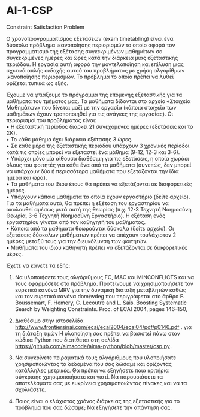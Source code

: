 # AI-1-CSP
Constraint Satisfaction Problem

Ο χρονοπρογραμματισμός εξετάσεων (exam timetabling) είναι ένα δύσκολο πρόβλημα 
ικανοποίησης περιορισμών το οποίο αφορά τον προγραμματισμό της εξέτασης 
συγκεκριμένων μαθημάτων σε συγκεκριμένες ημέρες και ώρες κατά την διάρκεια μιας 
εξεταστικής περιόδου. Η εργασία αυτή αφορά την μοντελοποίηση και επίλυση μιας
σχετικά απλής εκδοχής αυτού του προβλήματος με χρήση αλγορίθμων ικανοποίησης 
περιορισμών. Το πρόβλημα το οποίο πρέπει να λυθεί ορίζεται τυπικά ως εξής.

Έχουμε να φτιάξουμε το πρόγραμμα της επόμενης εξεταστικής για τα μαθήματα του 
τμήματος μας. Τα μαθήματα δίδονται στο αρχείο «Στοιχεία Μαθημάτων» που δίνεται 
μαζί με την εργασία (κάποια στοιχεία των μαθημάτων έχουν τροποποιηθεί για τις
ανάγκες της εργασίας). Οι περιορισμοί του προβλήματος είναι:  
• Η εξεταστική περίοδος διαρκεί 21 συνεχόμενες ημέρες (εξετάσεις και το ΣΚ).  
• Το κάθε μάθημα έχει διάρκεια εξέτασης 3 ώρες.  
• Σε κάθε μέρα της εξεταστικής περιόδου υπάρχουν 3 χρονικές περίοδοι κατά τις
οποίες μπορεί να εξεταστεί ένα μάθημα (9-12, 12-3 και 3-6).   
• Υπάρχει μόνο μία αίθουσα διαθέσιμη για τις εξετάσεις, η οποία χωράει όλους 
του φοιτητές για κάθε ένα από τα μαθήματα (συνεπώς, δεν μπορεί να υπάρχουν 
δύο ή περισσότερα μαθήματα που εξετάζονται την ίδια ημέρα και ώρα).  
• Τα μαθήματα του ίδιου έτους θα πρέπει να εξετάζονται σε διαφορετικές ημέρες.   
• Υπάρχουν κάποια μαθήματα τα οποία έχουν εργαστήριο (δείτε αρχείο). Για τα 
μαθήματα αυτά, θα πρέπει η εξέταση του εργαστηρίου να ακολουθεί αμέσως 
μετά αυτή της θεωρίας (π.χ. 12-3 Τεχνητή Νοημοσύνη Θεωρία, 3-6 Τεχνητή 
Νοημοσύνη Εργαστήριο). Η εξέταση ενός εργαστηρίου γίνεται από τον 
καθηγητή του μαθήματος.  
• Κάποια από τα μαθήματα θεωρούνται δύσκολα (δείτε αρχείο). Οι εξετάσεις
δύσκολων μαθήματων πρέπει να απέχουν τουλάχιστον 2 ημέρες μεταξύ τους για 
την διευκόλυνση των φοιτητών.   
• Μαθήματα του ίδιου καθηγητή πρέπει να εξετάζονται σε διαφορετικές μέρες.  

Έχετε να κάνετε τα εξής:
1. Να υλοποιήσετε τους αλγόριθμους FC, MAC και MINCONFLICTS και να τους
εφαρμόσετε στο πρόβλημα. Προτείνουμε να χρησιμοποιήσετε τον ευρετικό 
κανόνα MRV για την δυναμική διάταξη μεταβλητών καθώς και τον ευρετικό 
κανόνα dom/wdeg που περιγράφεται στο άρθρο
F. Boussemart, F. Hemery, C. Lecoutre and L. Sais. Boosting Systematic 
Search by Weighting Constraints. Proc. of ECAI 2004, pages 146–150, 
2004. Διαθέσιμο στην ιστοσελίδα http://www.frontiersinai.com/ecai/ecai2004/ecai04/pdf/p0146.pdf .
για τη διάταξη τιμών Η υλοποίηση σας πρέπει να βασιστεί πάνω στον κώδικα Python που διατίθεται 
στη σελίδα https://github.com/aimacode/aima-python/blob/master/csp.py .  

2. Να συγκρίνετε πειραματικά τους αλγόριθμους που υλοποιήσατε
χρησιμοποιώντας τα δεδομένα που σας δώσαμε και ορίζοντας κατάλληλες
μετρικές. Θα πρέπει να εξηγήσετε ποια κριτήρια σύγκρισης χρησιμοποιήσατε
και γιατί. Να παρουσιάσετε τα αποτελέσματα σας με ευκρίνεια
χρησιμοποιώντας πίνακες και να τα σχολιάσετε.  

3. Ποιος είναι ο ελάχιστος χρόνος διάρκειας της εξεταστικής για το πρόβλημα που 
σας δώσαμε; Να εξηγήσετε την απάντηση σας.
